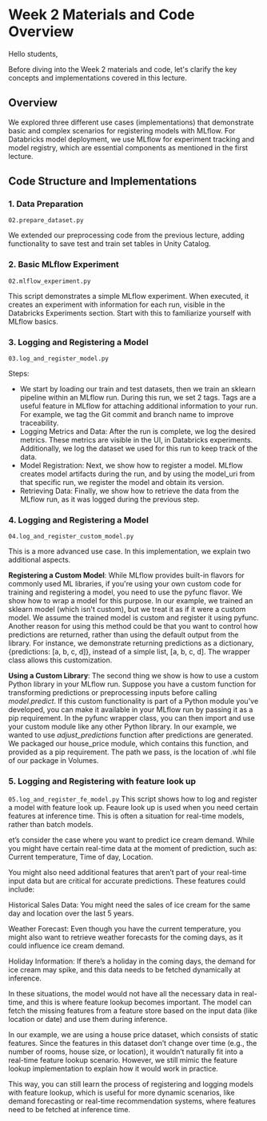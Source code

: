 # Week 2 Materials and Code Overview

Hello students,

Before diving into the Week 2 materials and code, let's clarify the key concepts and implementations covered in this lecture.

## Overview

We explored three different use cases (implementations) that demonstrate basic and complex scenarios for registering models with MLflow. For Databricks model deployment, we use MLflow for experiment tracking and model registry, which are essential components as mentioned in the first lecture.

## Code Structure and Implementations

### 1. Data Preparation
```
02.prepare_dataset.py
```
We extended our preprocessing code from the previous lecture, adding functionality to save test and train set tables in Unity Catalog.

### 2. Basic MLflow Experiment
```
02.mlflow_experiment.py
```
This script demonstrates a simple MLflow experiment. When executed, it creates an experiment with information for each run, visible in the Databricks Experiments section. Start with this to familiarize yourself with MLflow basics.


### 3. Logging and Registering a Model
```
03.log_and_register_model.py
```
Steps:
- We start by loading our train and test datasets, then we train an sklearn pipeline within an MLflow run. During this run, we set 2 tags. Tags are a useful feature in MLflow for attaching additional information to your run. For example, we tag the Git commit and branch name to improve traceability.
- Logging Metrics and Data: After the run is complete, we log the desired metrics. These metrics are visible in the UI, in Databricks experiments. Additionally, we log the dataset we used for this run to keep track of the data.
- Model Registration: Next, we show how to register a model. MLflow creates model artifacts during the run, and by using the model_uri from that specific run, we register the model and obtain its version.
- Retrieving Data: Finally, we show how to retrieve the data from the MLflow run, as it was logged during the previous step.

### 4. Logging and Registering a Model
```
04.log_and_register_custom_model.py
```
This is a more advanced use case. In this implementation, we explain two additional aspects.

**Registering a Custom Model**: While MLflow provides built-in flavors for commonly used ML libraries, if you're using your own custom code for training and registering a model, you need to use the pyfunc flavor. We show how to wrap a model for this purpose. In our example, we trained an sklearn model (which isn't custom), but we treat it as if it were a custom model. We assume the trained model is custom and register it using pyfunc. Another reason for using this method could be that you want to control how predictions are returned, rather than using the default output from the library. For instance, we demonstrate returning predictions as a dictionary, {predictions: [a, b, c, d]}, instead of a simple list, [a, b, c, d]. The wrapper class allows this customization.

**Using a Custom Library**: The second thing we show is how to use a custom Python library in your MLflow run. Suppose you have a custom function for transforming predictions or preprocessing inputs before calling _model.predict_. If this custom functionality is part of a Python module you've developed, you can make it available in your MLflow run by passing it as a pip requirement. In the pyfunc wrapper class, you can then import and use your custom module like any other Python library. In our example, we wanted to use _adjust_predictions_ function after predictions are generated. We packaged our house_price module, which contains this function, and provided as a pip requirement. The path we pass, is the location of .whl file of our package in Volumes.

### 5. Logging and Registering with feature look up
```05.log_and_register_fe_model.py```
This script shows how to log and register a model with feature look up. Feaure look up is used when you need certain features at inference time. This is often a situation for real-time models, rather than batch models. 

et’s consider the case where you want to predict ice cream demand. While you might have certain real-time data at the moment of prediction, such as:
Current temperature, Time of day, Location.

You might also need additional features that aren’t part of your real-time input data but are critical for accurate predictions. These features could include:

Historical Sales Data: You might need the sales of ice cream for the same day and location over the last 5 years.

Weather Forecast: Even though you have the current temperature, you might also want to retrieve weather forecasts for the coming days, as it could influence ice cream demand.

Holiday Information: If there’s a holiday in the coming days, the demand for ice cream may spike, and this data needs to be fetched dynamically at inference.

In these situations, the model would not have all the necessary data in real-time, and this is where feature lookup becomes important. The model can fetch the missing features from a feature store based on the input data (like location or date) and use them during inference.

In our example, we are using a house price dataset, which consists of static features. Since the features in this dataset don’t change over time (e.g., the number of rooms, house size, or location), it wouldn’t naturally fit into a real-time feature lookup scenario. However, we still mimic the feature lookup implementation to explain how it would work in practice.

This way, you can still learn the process of registering and logging models with feature lookup, which is useful for more dynamic scenarios, like demand forecasting or real-time recommendation systems, where features need to be fetched at inference time.